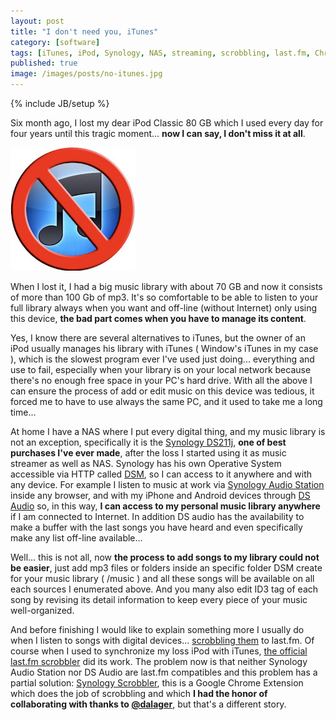 ```yaml
---
layout: post
title: "I don't need you, iTunes"
category: [software]
tags: [iTunes, iPod, Synology, NAS, streaming, scrobbling, last.fm, Chrome]
published: true
image: /images/posts/no-itunes.jpg
---
```

{% include JB/setup %}
<p>
	Six month ago, I lost my dear iPod Classic 80 GB which I used every day for four years until this tragic moment... <strong>now I can say, I don't miss it at all</strong>.
</p>
<img title="no iTunes" src="/images/posts/no-itunes.jpg" alt="no iTunes"   />
<p>
	When I lost it, I had a big music library with about 70 GB and now it consists of more than 100 Gb of mp3. It's so comfortable to be able to listen to your full library always when you want and off-line (without Internet) only using this device, <strong>the bad part comes when you have to manage its content</strong>.
</p>
<p>
	Yes, I know there are several alternatives to iTunes, but the owner of an iPod usually manages his library with iTunes ( Window's iTunes in my case ), which is the slowest program ever I've used just doing... everything and use to fail, especially when your library is on your local network because there's no enough free space in your PC's hard drive. With all the above I can ensure the process of add or edit music on this device was tedious, it forced me to have to use always the same PC, and it used to take me a long time...
</p>
<p>
	At home I have a NAS where I put every digital thing, and my music library is not an exception, specifically it is the <a href="http://www.synology.com/us/products/DS211j/index.php" target="_blank">Synology DS211j</a>, <strong>one of best purchases I've ever made</strong>, after the loss I started using it as music streamer as well as NAS. Synology has his own Operative System accessible via HTTP called <a href="http://www.synology.com/dsm/index.php?lang=us" target="_blank">DSM</a>, so I can access to it anywhere and with any device. For example I listen to music at work via <a href="http://www.synology.com/dsm/home_home_applications_audio_station.php?lang=us" target="_blank">Synology Audio Station</a> inside any browser, and with my iPhone and Android devices through <a href="http://www.synology.com/dsm/home_mobile_support_ds_audio.php?lang=us" target="_blank">DS Audio</a> so, in this way, <strong>I can access to my personal music library anywhere </strong>if I am connected to Internet. In addition DS audio has the availability to make a buffer with the last songs you have heard and even specifically make any list off-line available...
</p>
<p>
	Well... this is not all, now <strong>the process to add songs to my library could not be easier</strong>, just add mp3 files or folders inside an specific folder DSM create for your music library ( /music ) and all these songs will be available on all each sources I enumerated above. And you many also edit ID3 tag of each song by revising its detail information to keep every piece of your music well-organized.
</p>
<p>
	And before finishing I would like to explain something more I usually do when I listen to songs with digital devices... <a href="http://www.last.fm/help/faq?category=Scrobbling" target="_blank">scrobbling them</a> to last.fm. Of course when I used to synchronize my loss iPod with iTunes, <a href="http://www.last.fm/download" target="_blank">the official last.fm scrobbler</a> did its work. The problem now is that neither Synology Audio Station nor DS Audio are last.fm compatibles and this problem has a partial solution: <a href="http://synologyscrobbler.apphb.com/" target="_blank">Synology Scrobbler</a>, this is a Google Chrome Extension which does the job of scrobbling and  which <strong>I had the honor of collaborating with thanks to <a href="http://twitter.com/dalager" target="_blank">@dalager</a></strong>, but that's a different story.
</p>
